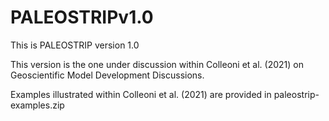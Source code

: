 # PALEOSTRIPv1.0

This is PALEOSTRIP version 1.0

This version is the one under discussion within Colleoni et al. (2021)
on Geoscientific Model Development Discussions.

Examples illustrated within Colleoni et al. (2021)  are provided in paleostrip-examples.zip
 
